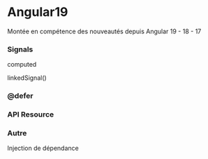 # Angular19

Montée en compétence des nouveautés depuis Angular 19 - 18 - 17

### Signals

computed

linkedSignal()

### @defer

### API Resource

### Autre

Injection de dépendance